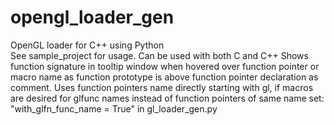 # opengl_loader_gen
OpenGL loader for C++ using Python  
See sample_project for usage.
Can be used with both C and C++
Shows function signature in tooltip window when hovered over function pointer or macro name as function prototype is above function pointer declaration as comment.
Uses function pointers name directly starting with gl, if macros are desired for glfunc names instead of function pointers of same name set:
"with_glfn_func_name = True" in gl_loader_gen.py

